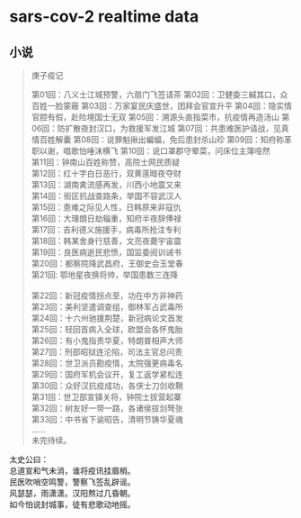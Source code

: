 sars-cov-2 realtime data
====

小说
-----
> 
> 庚子疫记
> 
> 
> 第01回：八义士江城预警，六扇门飞签请茶
> 第02回：卫健委三緘其口，众百姓一脸蒙蔽
> 第03回：万家宴民庆盛世，团拜会官宣升平
> 第04回：隐实情官腔有假，赴险境国士无双
> 第05回：溯源头直指菜市，抗疫情再造汤山
第06回：防扩散夜封汉口，为救援军发江城
第07回：共患难医护请战，见真情百姓解囊
第08回：说罪魁揪出蝙蝠，免后患封杀山珍
第09回：知府称革职以谢，唱歌怕唾沫横飞
第10回：说口罩郡守晕菜，问床位主簿哑然<br>
第11回：钟南山百姓称赞，高院士网民质疑<br>
第12回：红十字白日恶行，双黄莲暗夜夺财<br>
第13回：湖南禽流感再发，川西小地震又来<br>
第14回：街区抗战查路条，举国不容武汉人<br>
第15回：患难之际见人性，日韩原来非寇仇<br>
第16回：大理朗日劫辎重，知府半夜辞俸禄<br>
第17回：吉利德义施援手，病毒所抢注专利<br>
第18回：韩某舍身行慈善，文亮夜薨宇宙震<br>
第19回：良医病逝民悲愤，国监委阅训诫书<br>
第20回：都察院降武昌府，王御史会玉堂春<br>
第21回: 鄂地星夜换将帅，举国患数三连降<br>      
第22回：新冠疫情拐点至，功在中方非神药<br>
第23回：美利坚遣调查组，御林军占武毒所<br>
第24回：十六州驰援荆楚，新冠病论文首发<br>
第25回：轻回首病入全球，欧盟会各怀鬼胎<br>
第26回：有小鬼指责华夏，特朗普相声大师<br>
第27回：刑部昭狱连沦陷，司法主官总问责<br>
第28回：世卫派员勘疫情，太院强更病毒名<br>
第29回：国府军机会议开，复工返学紧松连<br>
第30回：众好汉抗疫成功，各侠士刀剑收鞘<br>
第31回：世卫部宣镇关将，钟院士拔营起寨<br>
第32回：树友好一带一路，各诸侯拔剑弩张<br>
第33回：中书省下谕昭告，清明节铸华夏魂<br>
……<br>
未完待续。<br>

太史公曰：<br>
总道宣和气未消，谁将疫讯挂眉梢。<br>
民医吹哨空鸣警，警察飞签乱辟谣。<br>
风瑟瑟，雨潇潇。汉阳熬过几昏朝。<br>
如今怕说封城事，徒有悲歌动地摇。<br>
<br>
